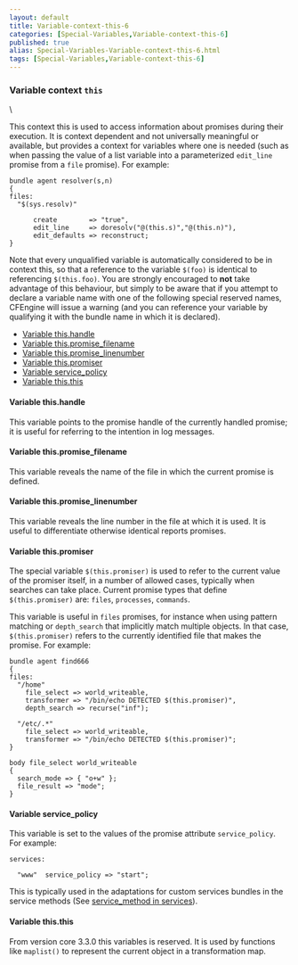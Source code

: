 ```yaml
---
layout: default
title: Variable-context-this-6
categories: [Special-Variables,Variable-context-this-6]
published: true
alias: Special-Variables-Variable-context-this-6.html
tags: [Special-Variables,Variable-context-this-6]
---
```


### Variable context `this`

\

This context this is used to access information about promises during
their execution. It is context dependent and not universally meaningful
or available, but provides a context for variables where one is needed
(such as when passing the value of a list variable into a parameterized
`edit_line` promise from a `file` promise). For example:

~~~~ {.verbatim}
bundle agent resolver(s,n)
{ 
files:
  "$(sys.resolv)" 

      create        => "true",
      edit_line     => doresolv("@(this.s)","@(this.n)"),
      edit_defaults => reconstruct;
}
~~~~

Note that every unqualified variable is automatically considered to be
in context this, so that a reference to the variable `$(foo)` is
identical to referencing `$(this.foo)`. You are strongly encouraged to
**not** take advantage of this behaviour, but simply to be aware that if
you attempt to declare a variable name with one of the following special
reserved names, CFEngine will issue a warning (and you can reference
your variable by qualifying it with the bundle name in which it is
declared).

-   [Variable this.handle](#Variable-this_002ehandle)
-   [Variable
    this.promise\_filename](#Variable-this_002epromise_005ffilename)
-   [Variable
    this.promise\_linenumber](#Variable-this_002epromise_005flinenumber)
-   [Variable this.promiser](#Variable-this_002epromiser)
-   [Variable service\_policy](#Variable-service_005fpolicy)
-   [Variable this.this](#Variable-this_002ethis)

#### Variable this.handle

This variable points to the promise handle of the currently handled
promise; it is useful for referring to the intention in log messages.

#### Variable this.promise\_filename

This variable reveals the name of the file in which the current promise
is defined.

#### Variable this.promise\_linenumber

This variable reveals the line number in the file at which it is used.
It is useful to differentiate otherwise identical reports promises.

#### Variable this.promiser

The special variable `$(this.promiser)` is used to refer to the current
value of the promiser itself, in a number of allowed cases, typically
when searches can take place. Current promise types that define
`$(this.promiser)` are: `files`, `processes`, `commands`.

This variable is useful in `files` promises, for instance when using
pattern matching or `depth_search` that implicitly match multiple
objects. In that case, `$(this.promiser)` refers to the currently
identified file that makes the promise. For example:

~~~~ {.verbatim}
bundle agent find666
{
files:
  "/home"
    file_select => world_writeable,
    transformer => "/bin/echo DETECTED $(this.promiser)",
    depth_search => recurse("inf");

  "/etc/.*"
    file_select => world_writeable,
    transformer => "/bin/echo DETECTED $(this.promiser)";
}

body file_select world_writeable
{
  search_mode => { "o+w" };
  file_result => "mode";
}
~~~~

#### Variable service\_policy

This variable is set to the values of the promise attribute
`service_policy`. For example:

~~~~ {.verbatim}
services:

  "www"  service_policy => "start";
~~~~

This is typically used in the adaptations for custom services bundles in
the service methods (See [service\_method in
services](#service_005fmethod-in-services)).

#### Variable this.this

From version core 3.3.0 this variables is reserved. It is used by
functions like `maplist()` to represent the current object in a
transformation map.
